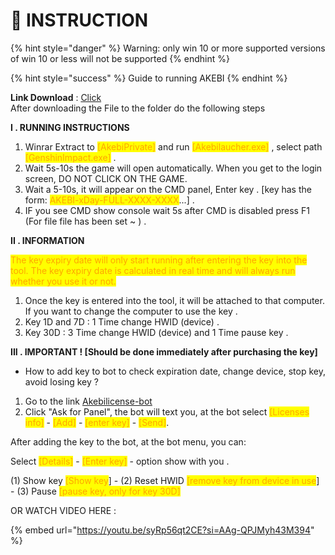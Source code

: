 # 📖 INSTRUCTION

{% hint style="danger" %}
Warning: only win 10 or more supported versions of win 10 or less will not be supported
{% endhint %}

{% hint style="success" %}
Guide to running AKEBI
{% endhint %}

**Link Download** : [Click](https://discord.com/channels/1104940962804936856/1158038172295508081/1158038996136509550) \
After downloading the File to the folder do the following steps

**I . RUNNING INSTRUCTIONS**

1. Winrar Extract to <mark style="color:orange;">\[AkebiPrivate]</mark> and run <mark style="color:orange;">\[Akebilaucher.exe]</mark> , select path <mark style="color:orange;">\[GenshinImpact.exe]</mark> .
2. Wait 5s-10s the game will open automatically. When you get to the login screen, DO NOT CLICK ON THE GAME.
3. Wait a 5-10s, it will appear on the CMD panel, Enter key . \[key has the form: <mark style="color:orange;">AKEBI-xDay-FULL-XXXX-XXXX</mark>...] .
4. IF you see CMD show console wait 5s after CMD is disabled press F1 (For file file has been set \~ ) .&#x20;

**II . INFORMATION**&#x20;

<mark style="color:orange;">The key expiry date will only start running after entering the key into the tool. The key expiry date is calculated in real time and will always run whether you use it or not.</mark>

1. Once the key is entered into the tool, it will be attached to that computer. If you want to change the computer to use the key .
2. Key 1D and 7D : 1 Time change HWID (device) .
3. Key 30D : 3 Time change HWID (device) and 1 Time pause key .&#x20;

**III . IMPORTANT ! \[Should be done immediately after purchasing the key]**

* How to add key to bot to check expiration date, change device, stop key, avoid losing key ?

1. Go to the link [Akebi⁠license-bot](https://discordapp.com/channels/440536354544156683/1063808878556487710)
2. Click "Ask for Panel", the bot will text you, at the bot select <mark style="color:orange;">\[Licenses info]</mark> - <mark style="color:orange;">\[Add]</mark> - <mark style="color:orange;">\[enter key]</mark> - <mark style="color:orange;">\[Send]</mark>.

After adding the key to the bot, at the bot menu, you can:&#x20;

Select <mark style="color:orange;">\[Details]</mark> - <mark style="color:orange;">\[Enter key]</mark> - option show with you .&#x20;

(1) Show key <mark style="color:orange;">\[Show key</mark>] - (2) Reset HWID <mark style="color:orange;">\[remove key from device in use</mark>] - (3) Pause <mark style="color:orange;">\[pause key, only for key 30D]</mark>

OR WATCH VIDEO HERE :&#x20;

{% embed url="https://youtu.be/syRp56qt2CE?si=AAg-QPJMyh43M394" %}
